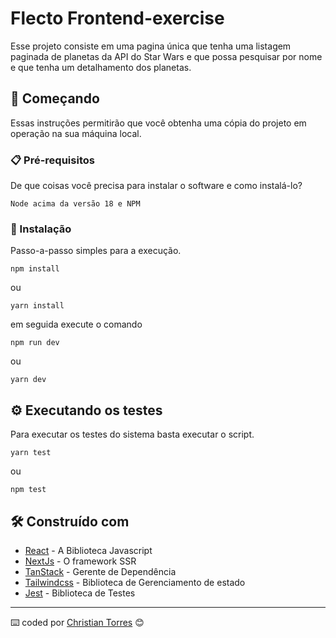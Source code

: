 # Flecto Frontend-exercise

Esse projeto consiste em uma pagina única que tenha uma listagem paginada de planetas da API do Star Wars e que possa pesquisar por nome e que tenha um detalhamento dos planetas.

## 🚀 Começando

Essas instruções permitirão que você obtenha uma cópia do projeto em operação na sua máquina local.


### 📋 Pré-requisitos

De que coisas você precisa para instalar o software e como instalá-lo?

```
Node acima da versão 18 e NPM
```

### 🔧 Instalação

Passo-a-passo simples para a execução.

```
npm install
```
ou
```
yarn install
```

em seguida execute o comando
```
npm run dev
```
ou
```
yarn dev
```

## ⚙️ Executando os testes

Para executar os testes do sistema basta executar o script.

```
yarn test
```
ou
```
npm test
```

## 🛠️ Construído com

* [React](https://react.dev/) - A Biblioteca Javascript
* [NextJs](https://nextjs.org/) - O framework SSR
* [TanStack](https://tanstack.com/) - Gerente de Dependência
* [Tailwindcss](https://tailwindcss.com/) - Biblioteca de Gerenciamento de estado
* [Jest](https://jestjs.io/pt-BR/) - Biblioteca de Testes


---
⌨️ coded por [Christian Torres](https://github.com/christiantowers) 😊